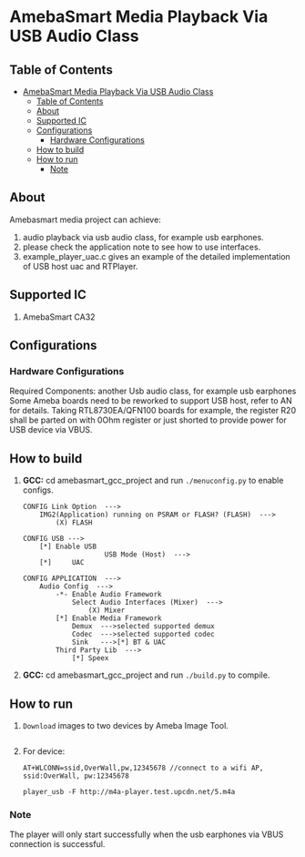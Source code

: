 # AmebaSmart Media Playback Via USB Audio Class

## Table of Contents

- [AmebaSmart Media Playback Via USB Audio Class](#amebasmart-media-playback-via-usb-audio-class)
	- [Table of Contents](#table-of-contents)
	- [About](#about)
	- [Supported IC](#supported-ic)
	- [Configurations](#configurations)
		- [Hardware Configurations](#hardware-configurations)
	- [How to build](#how-to-build)
	- [How to run](#how-to-run)
		- [Note](#note)

## About

Amebasmart media project can achieve:
1. audio playback via usb audio class, for example usb earphones.
2. please check the application note to see how to use interfaces.
3. example_player_uac.c gives an example of the detailed implementation of USB host uac and RTPlayer.

## Supported IC
1. AmebaSmart CA32

## Configurations

### Hardware Configurations
Required Components: another Usb audio class, for example usb earphones
Some Ameba boards need to be reworked to support USB host, refer to AN for details.
Taking RTL8730EA/QFN100 boards for example, the register R20 shall be parted on with 0Ohm register or just shorted to provide power for USB device via VBUS.

## How to build
1. **GCC:** cd amebasmart_gcc_project and run `./menuconfig.py` to enable configs.
    ```
    CONFIG Link Option  --->
		IMG2(Application) running on PSRAM or FLASH? (FLASH)  --->
			(X) FLASH

    CONFIG USB --->
        [*] Enable USB
                        USB Mode (Host)  --->
        [*]     UAC

	CONFIG APPLICATION  --->
		Audio Config  --->
			-*- Enable Audio Framework
				Select Audio Interfaces (Mixer)  --->
					(X) Mixer
			[*] Enable Media Framework
				Demux  --->selected supported demux
				Codec  --->selected supported codec
				Sink   --->[*] BT & UAC
			Third Party Lib  --->
				[*] Speex
    ```

2. **GCC:** cd amebasmart_gcc_project and run `./build.py` to compile.

## How to run

1. `Download` images to two devices by Ameba Image Tool.
	```

2. For device:
	```
	AT+WLCONN=ssid,OverWall,pw,12345678 //connect to a wifi AP, ssid:OverWall, pw:12345678

	player_usb -F http://m4a-player.test.upcdn.net/5.m4a
	```

### Note
The player will only start successfully when the usb earphones via VBUS connection is successful.